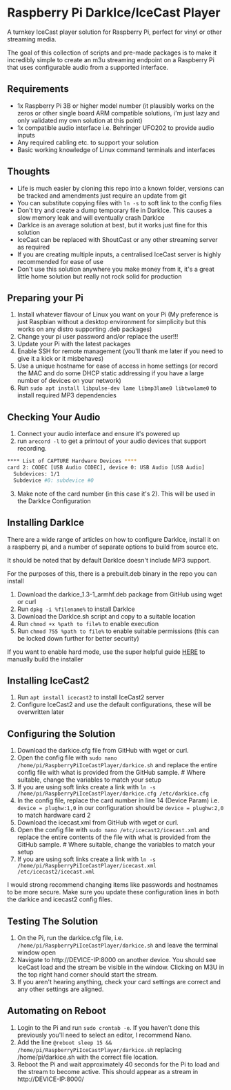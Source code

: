 # Raspberry Pi DarkIce/IceCast Player
 A turnkey IceCast player solution for Raspberry Pi, perfect for vinyl or other streaming media.

 The goal of this collection of scripts and pre-made packages is to make it incredibly simple to create an m3u streaming endpoint on a Raspberry Pi that uses configurable audio from a supported interface.

 ## Requirements

- 1x Raspberry Pi 3B or higher model number (it plausibly works on the zeros or other single board ARM compatible solutions, i'm just lazy and only validated my own solution at this point)
- 1x compatible audio interface i.e. Behringer UFO202 to provide audio inputs
- Any required cabling etc. to support your solution
- Basic working knowledge of Linux command terminals and interfaces

## Thoughts

- Life is much easier by cloning this repo into a known folder, versions can be tracked and amendments just require an update from git
- You can substitute copying files with `ln -s` to soft link to the config files
- Don't try and create a dump temporary file in DarkIce. This causes a slow memory leak and will eventually crash DarkIce
- DarkIce is an average solution at best, but it works just fine for this solution
- IceCast can be replaced with ShoutCast or any other streaming server as required
- If you are creating multiple inputs, a centralised IceCast server is highly recommended for ease of use
- Don't use this solution anywhere you make money from it, it's a great little home solution but really not rock solid for production

## Preparing your Pi

1. Install whatever flavour of Linux you want on your Pi (My preference is just Raspbian without a desktop environment for simplicity but this works on any distro supporting .deb packages)
2. Change your pi user password and/or replace the user!!!
3. Update your Pi with the latest packages
4. Enable SSH for remote management (you'll thank me later if you need to give it a kick or it misbehaves)
5. Use a unique hostname for ease of access in home settings (or record the MAC and do some DHCP static addressing if you have a large number of devices on your network)
6. Run `sudo apt install libpulse-dev lame libmp3lame0 libtwolame0` to install required MP3 dependencies

## Checking Your Audio

1. Connect your audio interface and ensure it's powered up
2. run `arecord -l` to get a printout of your audio devices that support recording.

````sh
**** List of CAPTURE Hardware Devices ****
card 2: CODEC [USB Audio CODEC], device 0: USB Audio [USB Audio]
  Subdevices: 1/1
  Subdevice #0: subdevice #0
````

3. Make note of the card number (in this case it's 2). This will be used in the DarkIce Configuration

## Installing DarkIce

There are a wide range of articles on how to configure DarkIce, install it on a raspberry pi, and a number of separate options to build from source etc.

It should be noted that by default DarkIce doesn't include MP3 support.

For the purposes of this, there is a prebuilt.deb binary in the repo you can install

1. Download the darkice_1.3-1_armhf.deb package from GitHub using wget or curl
2. Run `dpkg -i %filename%` to install DarkIce
3. Download the DarkIce.sh script and copy to a suitable location
4. Run `chmod +x %path to file%` to enable execution
5. Run `chmod 755 %path to file%` to enable suitable permissions (this can be locked down further for better security)

If you want to enable hard mode, use the super helpful guide [HERE](https://www.linuxwolfpack.com/compile-darkice.php) to manually build the installer

## Installing IceCast2

1. Run `apt install icecast2` to install IceCast2 server
2. Configure IceCast2 and use the default configurations, these will be overwritten later

## Configuring the Solution

1. Download the darkice.cfg file from GitHub with wget or curl.
2. Open the config file with `sudo nano /home/pi/RaspberryPiIceCastPlayer/darkice.sh` and replace the entire config file with what is provided from the GitHub sample. # Where suitable, change the variables to match your setup
3. If you are using soft links create a link with `ln -s /home/pi/RaspberryPiIceCastPlayer/darkice.cfg /etc/darkice.cfg`
4. In the config file, replace the card number in line 14 (Device Param) i.e. `device = plughw:1,0` in our configuration should be `device = plughw:2,0` to match hardware card 2
5. Download the icecast.xml from GitHub with wget or curl.
6. Open the config file with `sudo nano /etc/icecast2/icecast.xml` and replace the entire contents of the file with what is provided from the GitHub sample. # Where suitable, change the variables to match your setup
7. If you are using soft links create a link with `ln -s /home/pi/RaspberryPiIceCastPlayer/icecast.xml /etc/icecast2/icecast.xml`

I would strong recommend changing items like passwords and hostnames to be more secure. Make sure you update these configuration lines in both the darkice and icecast2 config files.

## Testing The Solution

1. On the Pi, run the darkice.cfg file, i.e. `/home/pi/RaspberryPiIceCastPlayer/darkice.sh` and leave the terminal window open
2. Navigate to http://DEVICE-IP:8000 on another device. You should see IceCast load and the stream be visible in the window. Clicking on M3U in the top right hand corner should start the stream.
3. If you aren't hearing anything, check your card settings are correct and any other settings are aligned.

## Automating on Reboot

1. Login to the Pi and run `sudo crontab -e`. If you haven't done this previously you'll need to select an editor, I recommend Nano.
2. Add the line `@reboot sleep 15 && /home/pi/RaspberryPiIceCastPlayer/darkice.sh` replacing /home/pi/darkice.sh with the correct file location.
3. Reboot the Pi and wait approximately 40 seconds for the Pi to load and the stream to become active. This should appear as a stream in http://DEVICE-IP:8000/
